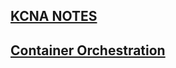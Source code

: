 ## [**KCNA NOTES**](https://kevinsulatra.github.io/k8snotes/kcna_notes/cn_arch.html)
## [**Container Orchestration**](https://kevinsulatra.github.io/k8snotes/kcna_notes/container_orchestration.html)
